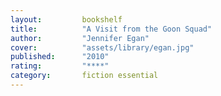 ```yaml
---
layout:         bookshelf
title:          "A Visit from the Goon Squad"
author:         "Jennifer Egan"
cover:          "assets/library/egan.jpg"
published:      "2010"
rating:         "****"
category:       fiction essential
---
```


